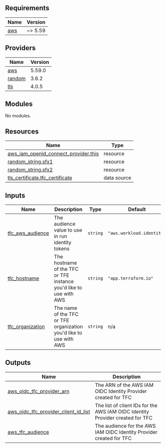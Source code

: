 <!-- BEGIN_TF_DOCS -->
## Requirements

| Name | Version |
|------|---------|
| <a name="requirement_aws"></a> [aws](#requirement\_aws) | ~> 5.59 |

## Providers

| Name | Version |
|------|---------|
| <a name="provider_aws"></a> [aws](#provider\_aws) | 5.59.0 |
| <a name="provider_random"></a> [random](#provider\_random) | 3.6.2 |
| <a name="provider_tls"></a> [tls](#provider\_tls) | 4.0.5 |

## Modules

No modules.

## Resources

| Name | Type |
|------|------|
| [aws_iam_openid_connect_provider.this](https://registry.terraform.io/providers/hashicorp/aws/latest/docs/resources/iam_openid_connect_provider) | resource |
| [random_string.sfx1](https://registry.terraform.io/providers/hashicorp/random/latest/docs/resources/string) | resource |
| [random_string.sfx2](https://registry.terraform.io/providers/hashicorp/random/latest/docs/resources/string) | resource |
| [tls_certificate.tfc_certificate](https://registry.terraform.io/providers/hashicorp/tls/latest/docs/data-sources/certificate) | data source |

## Inputs

| Name | Description | Type | Default | Required |
|------|-------------|------|---------|:--------:|
| <a name="input_tfc_aws_audience"></a> [tfc\_aws\_audience](#input\_tfc\_aws\_audience) | The audience value to use in run identity tokens | `string` | `"aws.workload.identity"` | no |
| <a name="input_tfc_hostname"></a> [tfc\_hostname](#input\_tfc\_hostname) | The hostname of the TFC or TFE instance you'd like to use with AWS | `string` | `"app.terraform.io"` | no |
| <a name="input_tfc_organization"></a> [tfc\_organization](#input\_tfc\_organization) | The name of the TFC or TFE organization you'd like to use with AWS | `string` | n/a | yes |

## Outputs

| Name | Description |
|------|-------------|
| <a name="output_aws_oidc_tfc_provider_arn"></a> [aws\_oidc\_tfc\_provider\_arn](#output\_aws\_oidc\_tfc\_provider\_arn) | The ARN of the AWS IAM OIDC Identity Provider created for TFC |
| <a name="output_aws_oidc_tfc_provider_client_id_list"></a> [aws\_oidc\_tfc\_provider\_client\_id\_list](#output\_aws\_oidc\_tfc\_provider\_client\_id\_list) | The list of client IDs for the AWS IAM OIDC Identity Provider created for TFC |
| <a name="output_aws_tfc_audience"></a> [aws\_tfc\_audience](#output\_aws\_tfc\_audience) | The audience for the AWS IAM OIDC Identity Provider created for TFC |
<!-- END_TF_DOCS -->
